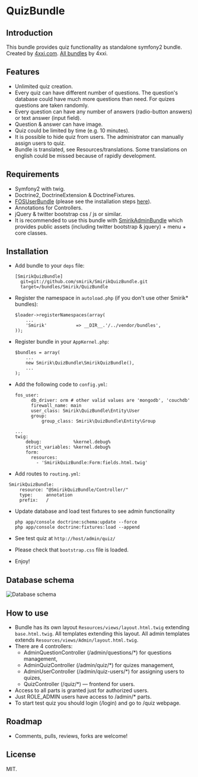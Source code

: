 QuizBundle
==========

Introduction
------------

This bundle provides quiz functionality as standalone symfony2 bundle. Created by [4xxi.com](http://4xxi.com/en). [All bundles](http://4xxi.com/en/symfony) by 4xxi.

Features
------------

* Unlimited quiz creation.
* Every quiz can have different number of questions. The question's database could have much more questions than need. For quizes questions are taken randomly.
* Every question can have any number of answers (radio-button answers) or text answer (input field).
* Question & answer can have image.
* Quiz could be limited by time (e.g. 10 minutes).
* It is possible to hide quiz from users. The administrator can manually assign users to quiz.
* Bundle is translated, see Resources/translations. Some translations on english could be missed because of rapidly development.

Requirements
------------

* Symfony2 with twig.
* Doctrine2, DoctrineExtension & DoctrineFixtures.
* [FOSUserBundle](https://github.com/FriendsOfSymfony/FOSUserBundle) (please see the installation steps [here](https://github.com/FriendsOfSymfony/FOSUserBundle/blob/master/Resources/doc/index.md)).
* Annotations for Controllers.
* jQuery & twitter bootstrap css / js or similar.
* It is recommended to use this bundle with [SmirikAdminBundle](https://github.com/smirik/SmirikAdminBundle) which provides public assets (including twitter bootstrap & jquery) + menu + core classes.

Installation
------------

* Add bundle to your `deps` file:

  ```
  [SmirikQuizBundle]
    git=git://github.com/smirik/SmirikQuizBundle.git
    target=/bundles/Smirik/QuizBundle
  ```

* Register the namespace in `autoload.php` (if you don't use other Smirik* bundles):

  ```
  $loader->registerNamespaces(array(
      ...
      'Smirik'           => __DIR__.'/../vendor/bundles',
  ));
  ```

* Register bundle in your `AppKernel.php`:

  ```
  $bundles = array(
      ...
      new Smirik\QuizBundle\SmirikQuizBundle(),
      ...
  );
  ```

* Add the following code to `config.yml`:

  ```
  fos_user:
        db_driver: orm # other valid values are 'mongodb', 'couchdb'
        firewall_name: main
        user_class: Smirik\QuizBundle\Entity\User
        group:
            group_class: Smirik\QuizBundle\Entity\Group

  ...
  twig:
      debug:            %kernel.debug%
      strict_variables: %kernel.debug%
      form:
        resources:
          - 'SmirikQuizBundle:Form:fields.html.twig'
  ```

* Add routes to `routing.yml`:

 ```
  SmirikQuizBundle:
      resource: "@SmirikQuizBundle/Controller/"
      type:     annotation
      prefix:   /
  ```
* Update database and load test fixtures to see admin functionality

  ```
  php app/console doctrine:schema:update --force
  php app/console doctrine:fixtures:load --append
  ```

* See test quiz at `http://host/admin/quiz/`

* Please check that `bootstrap.css` file is loaded. 
    
* Enjoy!

Database schema
---------------

![Database schema](http://4xxi.com/images/SmirikQuizBundle-DB.png)

How to use
----------

* Bundle has its own layout `Resources/views/layout.html.twig` extending `base.html.twig`. All templates extending this layout. All admin templates extends `Resources/views/Admin/layout.html.twig`.
* There are 4 controllers:
  * AdminQuestionController (/admin/questions/*) for questions management,
  * AdminQuizController (/admin/quiz/*) for quizes management,
  * AdminUserController (/admin/quiz-users/*) for assigning users to quizes,
  * QuizController (/quiz/*) — frontend for users.
* Access to all parts is granted just for authorized users.
* Just ROLE_ADMIN users have access to /admin/* parts.
* To start test quiz you should login (/login) and go to /quiz webpage.

Roadmap
-------

* Comments, pulls, reviews, forks are welcome!

License
-------

MIT.
